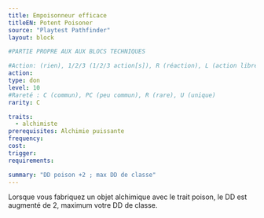 ```yaml
---
title: Empoisonneur efficace
titleEN: Potent Poisoner
source: "Playtest Pathfinder"
layout: block

#PARTIE PROPRE AUX AUX BLOCS TECHNIQUES

#Action: (rien), 1/2/3 (1/2/3 action[s]), R (réaction), L (action libre)
action: 
type: don
level: 10
#Rareté : C (commun), PC (peu commun), R (rare), U (unique)
rarity: C

traits:
  - alchimiste
prerequisites: Alchimie puissante
frequency: 
cost:
trigger: 
requirements:

summary: "DD poison +2 ; max DD de classe"
---
```


Lorsque vous fabriquez un objet alchimique avec le trait poison, le DD est augmenté de 2, maximum votre DD de classe.